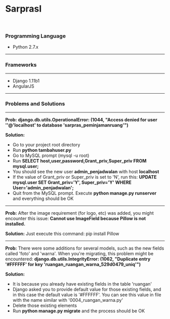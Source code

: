 # SarprasI

<br />

### Programming Language

<ul>
	<li>Python 2.7.x</li>
</ul>

-----

### Frameworks

-----

<ul>
	<li>Django 1.11b1</li>
	<li>AngularJS</li>
</ul>

-----

### Problems and Solutions

-----

**Prob:**
<b>django.db.utils.OperationalError: (1044, "Access denied for user ''@'localhost' to database 'sarpras_peminjamanruang'")</b>

**Solution:**
<ul>
	<li>Go to your project root directory</li>
	<li>Run <b>python tambahuser.py</b></li>
	<li>Go to MySQL prompt (mysql -u root)</li>
	<li>Run <b>SELECT host,user,password,Grant_priv,Super_priv FROM mysql.user;</b></li>
	<li>You should see the new user <b>admin_penjadwalan</b> with host <b>localhost</b></li>
	<li>If the value of Grant_priv or Super_priv is set to 'N', run this: <b>UPDATE mysql.user SET Grant_priv='Y', Super_priv='Y' WHERE User='admin_penjadwalan';</b></li>
	<li>Quit from the MySQL prompt. Execute <b>python manage.py runserver</b> and everything should be OK</li>
</ul>

---

**Prob:**
After the image requirement (for logo, etc) was added, you might encounter this issue:
<b>Cannot use ImageField because Pillow is not installed.</b>

**Solution:**
Just execute this command: pip install Pillow

---

**Prob:**
There were some additions for several models, such as the new fields called 'foto' and 'warna'.
When you're migrating, this problem might be encountered:
<b>django.db.utils.IntegrityError: (1062, "Duplicate entry '#FFFFFF' for key 'ruangan_ruangan_warna_529d0479_uniq'")</b>

**Solution:**
<ul>
<li>It is because you already have existing fields in the table 'ruangan'</li>
<li>Django asked you to provide default value for those existing fields, and in this case the default value is '#FFFFFF'. You can see this value in file with the name similar with '0004_ruangan_warna.py'</li>
<li>Delete those existing elements</li>
<li>Run <b>python manage.py migrate</b> and the process should be OK</li>
</ul>


